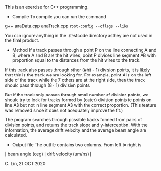 This is an exercise for C++ programming.

 - Compile
To compile you can run the command

g++ anaData.cpp anaTrack.cpp `root-config --cflags --libs`

You can ignore anything in the ./testcode directory asthey are not used in the
final product.

 - Method
If a track passes through a point P on the line connecting A and B, where A and B 
are the hit wires, point P divides line segment AB with proportion equal to the
distances from the hit wires to the track.

If this track also passes through other (#hit - 1) division points, it is likely that
this is the track we are looking for. For example, point A is on the left side of the 
track while the 7 others are at the right side, then the track should pass through (8 - 1)
division points.

But if the track only passes through small number of division points, we should try to 
look for tracks formed by (outer) division points ie points on line AB but not in line 
segment AB with the correct proportion. (This feature was removed since it does not
adequately improve the fit.)

The program searches through possible tracks formed from pairs of division points, and
returns the track slope and y-interception. With the information, the average drift
velocity and the average beam angle are calculated.

 - Output file
The outfile contains two columns. From left to right is

 |  beam angle (deg)  |  drift velocity (um/ns)  |

C. Lin, 21 OCT 2020